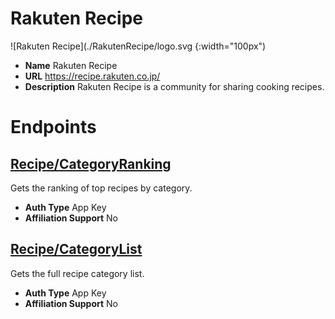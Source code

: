 # Rakuten Recipe

![Rakuten Recipe](./RakutenRecipe/logo.svg {:width="100px")
* **Name** Rakuten Recipe
* **URL** https://recipe.rakuten.co.jp/
* **Description** Rakuten Recipe is a community for sharing cooking recipes.

# Endpoints

## [Recipe/CategoryRanking](RecipeCategoryRanking)
Gets the ranking of top recipes by category.
* **Auth Type** App Key
* **Affiliation Support** No

## [Recipe/CategoryList](RecipeCategoryList)
Gets the full recipe category list.
* **Auth Type** App Key
* **Affiliation Support** No
